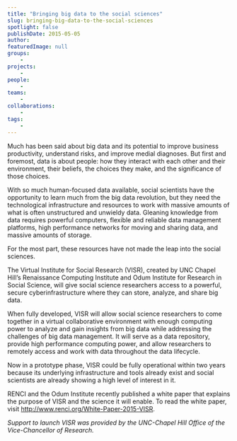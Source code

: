 ```yaml
---
title: "Bringing big data to the social sciences"
slug: bringing-big-data-to-the-social-sciences
spotlight: false
publishDate: 2015-05-05
author: 
featuredImage: null
groups:
    - 
projects:
    - 
people:
    - 
teams: 
    - 
collaborations:
    - 
tags:
    - 
---
```

Much has been said about big data and its potential to improve business productivity, understand risks, and improve medial diagnoses. But first and foremost, data is about people: how they interact with each other and their environment, their beliefs, the choices they make, and the significance of those choices.

With so much human-focused data available, social scientists have the opportunity to learn much from the big data revolution, but they need the technological infrastructure and resources to work with massive amounts of what is often unstructured and unwieldy data. Gleaning knowledge from data requires powerful computers, flexible and reliable data management platforms, high performance networks for moving and sharing data, and massive amounts of storage.

<!--more-->

For the most part, these resources have not made the leap into the social sciences.

The Virtual Institute for Social Research (VISR), created by UNC Chapel Hill’s Renaissance Computing Institute and Odum Institute for Research in Social Science, will give social science researchers access to a powerful, secure cyberinfrastructure where they can store, analyze, and share big data.

When fully developed, VISR will allow social science researchers to come together in a virtual collaborative environment with enough computing power to analyze and gain insights from big data while addressing the challenges of big data management. It will serve as a data repository, provide high performance computing power, and allow researchers to remotely access and work with data throughout the data lifecycle.

Now in a prototype phase, VISR could be fully operational within two years because its underlying infrastructure and tools already exist and social scientists are already showing a high level of interest in it.

RENCI and the Odum Institute recently published a white paper that explains the purpose of VISR and the science it will enable. To read the white paper, visit <a href="http://www.renci.org/White-Paper-2015-VISR">http://www.renci.org/White-Paper-2015-VISR</a>.

<em>Support to launch VISR was provided by the UNC-Chapel Hill Office of the Vice-Chancellor of Research.</em>
